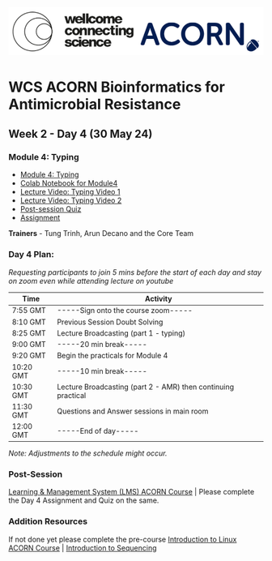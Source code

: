 
# <img src="https://github.com/WCSCourses/ACORN-ClinAMR/blob/9a460484c906bc4afa7474772dac0c97626b273b/course_data/WCS_ACORN_Logo.png"/>

# WCS ACORN Bioinformatics for Antimicrobial Resistance

## Week 2 - Day 4 (30 May 24)

### Module 4: Typing
- [Module 4: Typing](//)
- [Colab Notebook for Module4](https://githubtocolab.com/WCSCourses/)
- [Lecture Video: Typing Video 1](https://youtu.be/l8JW_HQrnF4)
- [Lecture Video: Typing Video 2](https://youtu.be/LZkAJe9qmWE)
- [Post-session Quiz](https://lms.wellcomeconnectingscience.org/mod/quiz/view.php?id=6076)  
- [Assignment](https://lms.wellcomeconnectingscience.org/mod/assign/view.php?id=6077)
  
**Trainers** - Tung Trinh, Arun Decano and the Core Team

### Day 4 Plan: 
*Requesting participants to join 5 mins before the start of each day and stay on zoom even while attending lecture on youtube*

| Time       | Activity                                      |
|------------|-----------------------------------------------|
| 7:55 GMT   |  -----Sign onto the course zoom-----              |
 8:10 GMT   | Previous Session Doubt Solving                 |
| 8:25 GMT   | Lecture Broadcasting (part 1 - typing)                   |
| 9:00 GMT   | -----20 min break-----                          |
| 9:20 GMT   | Begin the practicals for Module 4                   |
| 10:20 GMT  | -----10 min break-----                          |
| 10:30 GMT  | Lecture Broadcasting (part 2 - AMR) then continuing practical         |
| 11:30 GMT  | Questions and Answer sessions in main room    |
| 12:00 GMT  | -----End of day-----                                |

*Note: Adjustments to the schedule might occur.*

### Post-Session 
[Learning & Management System (LMS) ACORN Course](https://lms.wellcomeconnectingscience.org/course/view.php?id=164) | Please complete the Day 4 Assignment and Quiz on the same. 

### Addition Resources
If not done yet please complete the pre-course [Introduction to Linux ACORN Course](https://lms.wellcomeconnectingscience.org/course/view.php?id=165) | [Introduction to Sequencing](https://youtu.be/4VZjvYJN18w) 

